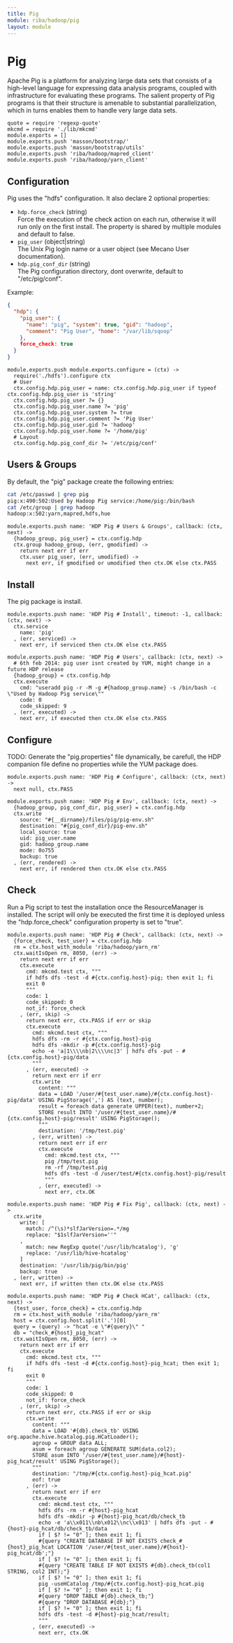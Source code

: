 ```yaml
---
title: Pig
module: riba/hadoop/pig
layout: module
---
```


# Pig

Apache Pig is a platform for analyzing large data sets that consists of a 
high-level language for expressing data analysis programs, coupled with 
infrastructure for evaluating these programs. The salient property of Pig 
programs is that their structure is amenable to substantial parallelization, 
which in turns enables them to handle very large data sets. 

    quote = require 'regexp-quote'
    mkcmd = require './lib/mkcmd'
    module.exports = []
    module.exports.push 'masson/bootstrap/'
    module.exports.push 'masson/bootstrap/utils'
    module.exports.push 'riba/hadoop/mapred_client'
    module.exports.push 'riba/hadoop/yarn_client'

## Configuration

Pig uses the "hdfs" configuration. It also declare 2 optional properties:

*   `hdp.force_check` (string)   
    Force the execution of the check action on each run, otherwise it will
    run only on the first install. The property is shared by multiple
    modules and default to false.   
*   `pig_user` (object|string)   
    The Unix Pig login name or a user object (see Mecano User documentation).   
*   `hdp.pig_conf_dir` (string)   
    The Pig configuration directory, dont overwrite, default to "/etc/pig/conf".   

Example:

```json
{
  "hdp": {
    "pig_user": {
      "name": "pig", "system": true, "gid": "hadoop",
      "comment": "Pig User", "home": "/var/lib/sqoop"
    },
    force_check: true
  }
}
```

    module.exports.push module.exports.configure = (ctx) ->
      require('./hdfs').configure ctx
      # User
      ctx.config.hdp.pig_user = name: ctx.config.hdp.pig_user if typeof ctx.config.hdp.pig_user is 'string'
      ctx.config.hdp.pig_user ?= {}
      ctx.config.hdp.pig_user.name ?= 'pig'
      ctx.config.hdp.pig_user.system ?= true
      ctx.config.hdp.pig_user.comment ?= 'Pig User'
      ctx.config.hdp.pig_user.gid ?= 'hadoop'
      ctx.config.hdp.pig_user.home ?= '/home/pig'
      # Layout
      ctx.config.hdp.pig_conf_dir ?= '/etc/pig/conf'

## Users & Groups

By default, the "pig" package create the following entries:

```bash
cat /etc/passwd | grep pig
pig:x:490:502:Used by Hadoop Pig service:/home/pig:/bin/bash
cat /etc/group | grep hadoop
hadoop:x:502:yarn,mapred,hdfs,hue
```

    module.exports.push name: 'HDP Pig # Users & Groups', callback: (ctx, next) ->
      {hadoop_group, pig_user} = ctx.config.hdp
      ctx.group hadoop_group, (err, gmodified) ->
        return next err if err
        ctx.user pig_user, (err, umodified) ->
          next err, if gmodified or umodified then ctx.OK else ctx.PASS

## Install

The pig package is install.

    module.exports.push name: 'HDP Pig # Install', timeout: -1, callback: (ctx, next) ->
      ctx.service
        name: 'pig'
      , (err, serviced) ->
        next err, if serviced then ctx.OK else ctx.PASS

    module.exports.push name: 'HDP Pig # Users', callback: (ctx, next) ->
      # 6th feb 2014: pig user isnt created by YUM, might change in a future HDP release
      {hadoop_group} = ctx.config.hdp
      ctx.execute
        cmd: "useradd pig -r -M -g #{hadoop_group.name} -s /bin/bash -c \"Used by Hadoop Pig service\""
        code: 0
        code_skipped: 9
      , (err, executed) ->
        next err, if executed then ctx.OK else ctx.PASS

## Configure

TODO: Generate the "pig.properties" file dynamically, be carefull, the HDP
companion file define no properties while the YUM package does.

    module.exports.push name: 'HDP Pig # Configure', callback: (ctx, next) ->
      next null, ctx.PASS

    module.exports.push name: 'HDP Pig # Env', callback: (ctx, next) ->
      {hadoop_group, pig_conf_dir, pig_user} = ctx.config.hdp
      ctx.write
        source: "#{__dirname}/files/pig/pig-env.sh"
        destination: "#{pig_conf_dir}/pig-env.sh"
        local_source: true
        uid: pig_user.name
        gid: hadoop_group.name
        mode: 0o755
        backup: true
      , (err, rendered) ->
        next err, if rendered then ctx.OK else ctx.PASS

## Check

Run a Pig script to test the installation once the ResourceManager is 
installed. The script will only be executed the first time it is deployed 
unless the "hdp.force_check" configuration property is set to "true".

    module.exports.push name: 'HDP Pig # Check', callback: (ctx, next) ->
      {force_check, test_user} = ctx.config.hdp
      rm = ctx.host_with_module 'riba/hadoop/yarn_rm'
      ctx.waitIsOpen rm, 8050, (err) ->
        return next err if err
        ctx.execute
          cmd: mkcmd.test ctx, """
          if hdfs dfs -test -d #{ctx.config.host}-pig; then exit 1; fi
          exit 0
          """
          code: 1
          code_skipped: 0
          not_if: force_check
        , (err, skip) ->
          return next err, ctx.PASS if err or skip
          ctx.execute
            cmd: mkcmd.test ctx, """
            hdfs dfs -rm -r #{ctx.config.host}-pig
            hdfs dfs -mkdir -p #{ctx.config.host}-pig
            echo -e 'a|1\\\\nb|2\\\\nc|3' | hdfs dfs -put - #{ctx.config.host}-pig/data
            """
          , (err, executed) ->
            return next err if err
            ctx.write
              content: """
              data = LOAD '/user/#{test_user.name}/#{ctx.config.host}-pig/data' USING PigStorage(',') AS (text, number);
              result = foreach data generate UPPER(text), number+2;
              STORE result INTO '/user/#{test_user.name}/#{ctx.config.host}-pig/result' USING PigStorage();
              """
              destination: '/tmp/test.pig'
            , (err, written) ->
              return next err if err
              ctx.execute
                cmd: mkcmd.test ctx, """
                pig /tmp/test.pig
                rm -rf /tmp/test.pig
                hdfs dfs -test -d /user/test/#{ctx.config.host}-pig/result
                """
              , (err, executed) ->
                next err, ctx.OK

    module.exports.push name: 'HDP Pig # Fix Pig', callback: (ctx, next) ->
      ctx.write
        write: [
          match: /^(\s)*slfJarVersion=.*/mg
          replace: "$1slfJarVersion=''"
        ,
          match: new RegExp quote('/usr/lib/hcatalog'), 'g'
          replace: '/usr/lib/hive-hcatalog'
        ]
        destination: '/usr/lib/pig/bin/pig'
        backup: true
      , (err, written) ->
        next err, if written then ctx.OK else ctx.PASS

    module.exports.push name: 'HDP Pig # Check HCat', callback: (ctx, next) ->
      {test_user, force_check} = ctx.config.hdp
      rm = ctx.host_with_module 'riba/hadoop/yarn_rm'
      host = ctx.config.host.split('.')[0]
      query = (query) -> "hcat -e \"#{query}\" "
      db = "check_#{host}_pig_hcat"
      ctx.waitIsOpen rm, 8050, (err) ->
        return next err if err
        ctx.execute
          cmd: mkcmd.test ctx, """
          if hdfs dfs -test -d #{ctx.config.host}-pig_hcat; then exit 1; fi
          exit 0
          """
          code: 1
          code_skipped: 0
          not_if: force_check
        , (err, skip) ->
          return next err, ctx.PASS if err or skip
          ctx.write
            content: """
            data = LOAD '#{db}.check_tb' USING org.apache.hive.hcatalog.pig.HCatLoader();
            agroup = GROUP data ALL;
            asum = foreach agroup GENERATE SUM(data.col2);
            STORE asum INTO '/user/#{test_user.name}/#{host}-pig_hcat/result' USING PigStorage();
            """
            destination: "/tmp/#{ctx.config.host}-pig_hcat.pig"
            eof: true
          , (err) ->
            return next err if err
            ctx.execute
              cmd: mkcmd.test ctx, """
              hdfs dfs -rm -r #{host}-pig_hcat
              hdfs dfs -mkdir -p #{host}-pig_hcat/db/check_tb
              echo -e 'a\\x011\\nb\x012\\nc\\x013' | hdfs dfs -put - #{host}-pig_hcat/db/check_tb/data
              if [ $? != "0" ]; then exit 1; fi
              #{query "CREATE DATABASE IF NOT EXISTS check_#{host}_pig_hcat LOCATION '/user/#{test_user.name}/#{host}-pig_hcat/db';"}
              if [ $? != "0" ]; then exit 1; fi
              #{query "CREATE TABLE IF NOT EXISTS #{db}.check_tb(col1 STRING, col2 INT);"}
              if [ $? != "0" ]; then exit 1; fi
              pig -useHCatalog /tmp/#{ctx.config.host}-pig_hcat.pig
              if [ $? != "0" ]; then exit 1; fi
              #{query "DROP TABLE #{db}.check_tb;"}
              #{query "DROP DATABASE #{db};"}
              if [ $? != "0" ]; then exit 1; fi
              hdfs dfs -test -d #{host}-pig_hcat/result;
              """
            , (err, executed) ->
              next err, ctx.OK


